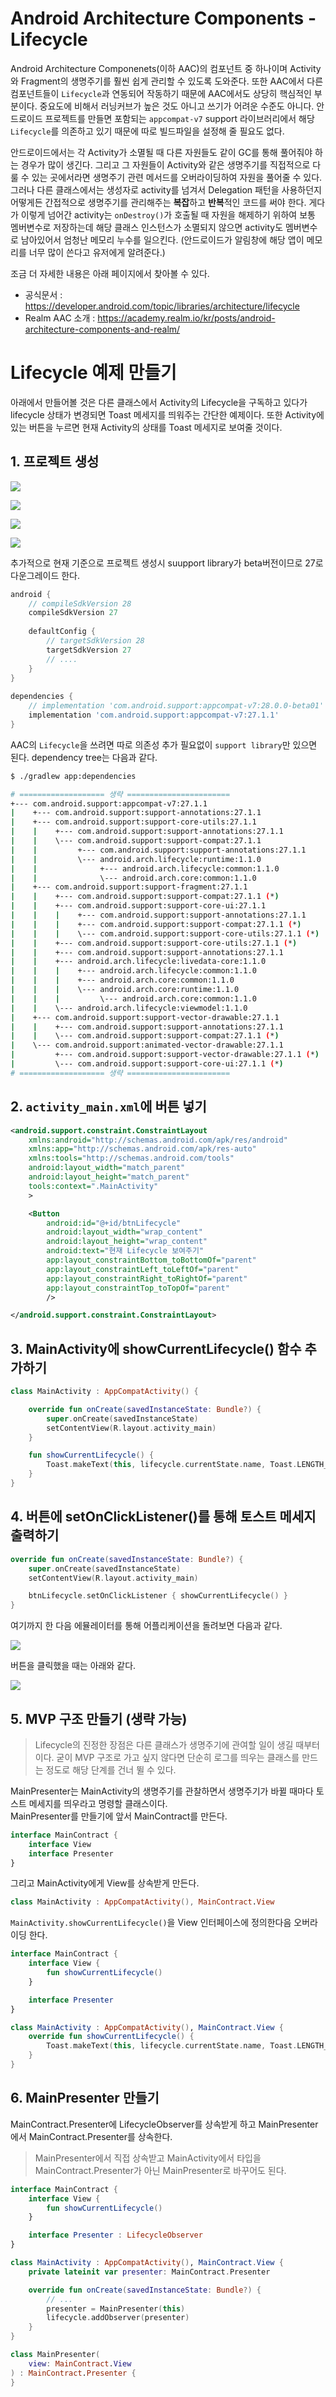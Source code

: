 # Android Architecture Components - Lifecycle
Android Architecture Componenets(이하 AAC)의 컴포넌트 중 하나이며 Activity와 Fragment의 생명주기를 훨씬 쉽게 관리할 수 있도록 도와준다.
또한 AAC에서 다른 컴포넌트들이 `Lifecycle`과 연동되어 작동하기 때문에 AAC에서도 상당히 핵심적인 부분이다.
중요도에 비해서 러닝커브가 높은 것도 아니고 쓰기가 어려운 수준도 아니다.
안드로이드 프로젝트를 만들면 포함되는 `appcompat-v7` support 라이브러리에서 해당 `Lifecycle`를 의존하고 있기 때문에 따로 빌드파일을 설정해 줄 필요도 없다.

안드로이드에서는 각 Activity가 소멸될 때 다른 자원들도 같이 GC를 통해 풀어줘야 하는 경우가 많이 생긴다.
그리고 그 자원들이 Activity와 같은 생명주기를 직접적으로 다룰 수 있는 곳에서라면 생명주기 관련 메서드를 오버라이딩하여 자원을 풀어줄 수 있다. 
그러나 다른 클래스에서는 생성자로 activity를 넘겨서 Delegation 패턴을 사용하던지 어떻게든 간접적으로 생명주기를 관리해주는 **복잡**하고 **반복**적인 코드를 써야 한다.
게다가 이렇게 넘어간 activity는 `onDestroy()`가 호출될 때 자원을 해제하기 위하여 보통 멤버변수로 저장하는데 해당 클래스 인스턴스가 소멸되지 않으면 activity도 멤버변수로 남아있어서 엄청난 메모리 누수를 일으킨다. (안드로이드가 알림창에 해당 앱이 메모리를 너무 많이 쓴다고 유저에게 알려준다.)

조금 더 자세한 내용은 아래 페이지에서 찾아볼 수 있다.
- 공식문서 : https://developer.android.com/topic/libraries/architecture/lifecycle
- Realm AAC 소개 : https://academy.realm.io/kr/posts/android-architecture-components-and-realm/


# Lifecycle 예제 만들기
아래에서 만들어볼 것은 다른 클래스에서 Activity의 Lifecycle을 구독하고 있다가 lifecycle 상태가 변경되면 Toast 메세지를 띄워주는 간단한 예제이다.
또한 Activity에 있는 버튼을 누르면 현재 Activity의 상태를 Toast 메세지로 보여줄 것이다.


## 1. 프로젝트 생성
![](image/lifecycle-1.PNG)

![](image/lifecycle-2.PNG)

![](image/lifecycle-3.PNG)

![](image/lifecycle-4.PNG)

추가적으로 현재 기준으로 프로젝트 생성시 suupport library가 beta버전이므로 27로 다운그레이드 한다.
````gradle
android {
    // compileSdkVersion 28
    compileSdkVersion 27
 
    defaultConfig {
        // targetSdkVersion 28
        targetSdkVersion 27
        // ....
    }
}
 
dependencies {
    // implementation 'com.android.support:appcompat-v7:28.0.0-beta01'
    implementation 'com.android.support:appcompat-v7:27.1.1'
}
````

AAC의 `Lifecycle`을 쓰려면 따로 의존성 추가 필요없이 `support library`만 있으면 된다.
dependency tree는 다음과 같다.

````bash
$ ./gradlew app:dependencies

# =================== 생략 =======================
+--- com.android.support:appcompat-v7:27.1.1
|    +--- com.android.support:support-annotations:27.1.1
|    +--- com.android.support:support-core-utils:27.1.1
|    |    +--- com.android.support:support-annotations:27.1.1
|    |    \--- com.android.support:support-compat:27.1.1
|    |         +--- com.android.support:support-annotations:27.1.1
|    |         \--- android.arch.lifecycle:runtime:1.1.0
|    |              +--- android.arch.lifecycle:common:1.1.0
|    |              \--- android.arch.core:common:1.1.0
|    +--- com.android.support:support-fragment:27.1.1
|    |    +--- com.android.support:support-compat:27.1.1 (*)
|    |    +--- com.android.support:support-core-ui:27.1.1
|    |    |    +--- com.android.support:support-annotations:27.1.1
|    |    |    +--- com.android.support:support-compat:27.1.1 (*)
|    |    |    \--- com.android.support:support-core-utils:27.1.1 (*)
|    |    +--- com.android.support:support-core-utils:27.1.1 (*)
|    |    +--- com.android.support:support-annotations:27.1.1
|    |    +--- android.arch.lifecycle:livedata-core:1.1.0
|    |    |    +--- android.arch.lifecycle:common:1.1.0
|    |    |    +--- android.arch.core:common:1.1.0
|    |    |    \--- android.arch.core:runtime:1.1.0
|    |    |         \--- android.arch.core:common:1.1.0
|    |    \--- android.arch.lifecycle:viewmodel:1.1.0
|    +--- com.android.support:support-vector-drawable:27.1.1
|    |    +--- com.android.support:support-annotations:27.1.1
|    |    \--- com.android.support:support-compat:27.1.1 (*)
|    \--- com.android.support:animated-vector-drawable:27.1.1
|         +--- com.android.support:support-vector-drawable:27.1.1 (*)
|         \--- com.android.support:support-core-ui:27.1.1 (*)
# =================== 생략 =======================
````

## 2. `activity_main.xml`에 버튼 넣기
````xml
<android.support.constraint.ConstraintLayout
    xmlns:android="http://schemas.android.com/apk/res/android"
    xmlns:app="http://schemas.android.com/apk/res-auto"
    xmlns:tools="http://schemas.android.com/tools"
    android:layout_width="match_parent"
    android:layout_height="match_parent"
    tools:context=".MainActivity"
    >

    <Button
        android:id="@+id/btnLifecycle"
        android:layout_width="wrap_content"
        android:layout_height="wrap_content"
        android:text="현재 Lifecycle 보여주기"
        app:layout_constraintBottom_toBottomOf="parent"
        app:layout_constraintLeft_toLeftOf="parent"
        app:layout_constraintRight_toRightOf="parent"
        app:layout_constraintTop_toTopOf="parent"
        />

</android.support.constraint.ConstraintLayout>
````

## 3. MainActivity에 showCurrentLifecycle() 함수 추가하기
````kotlin
class MainActivity : AppCompatActivity() {

    override fun onCreate(savedInstanceState: Bundle?) {
        super.onCreate(savedInstanceState)
        setContentView(R.layout.activity_main)
    }

    fun showCurrentLifecycle() {
        Toast.makeText(this, lifecycle.currentState.name, Toast.LENGTH_SHORT).show()
    }
}
````

## 4. 버튼에 setOnClickListener()를 통해 토스트 메세지 출력하기
````kotlin
override fun onCreate(savedInstanceState: Bundle?) {
    super.onCreate(savedInstanceState)
    setContentView(R.layout.activity_main)

    btnLifecycle.setOnClickListener { showCurrentLifecycle() }
}
````

여기까지 한 다음 에뮬레이터를 통해 어플리케이션을 돌려보면 다음과 같다.

![](image/lifecycle-5.PNG)

버튼을 클릭했을 때는 아래와 같다.

![](image/lifecycle-6.PNG)


## 5. MVP 구조 만들기 (생략 가능)
> Lifecycle의 진정한 장점은 다른 클래스가 생명주기에 관여할 일이 생길 때부터이다.
굳이 MVP 구조로 가고 싶지 않다면 단순히 로그를 띄우는 클래스를 만드는 정도로 해당 단계를 건너 뛸 수 있다.  

MainPresenter는 MainActivity의 생명주기를 관찰하면서 생명주기가 바뀔 때마다 토스트 메세지를 띄우라고 명령할 클래스이다.  
MainPresenter를 만들기에 앞서 MainContract를 만든다.

````kotlin
interface MainContract {
    interface View
    interface Presenter
}
````

그리고 MainActivity에게 View를 상속받게 만든다.

````kotlin
class MainActivity : AppCompatActivity(), MainContract.View
````


`MainActivity.showCurrentLifecycle()`을 View 인터페이스에 정의한다음 오버라이딩 한다.
````kotlin
interface MainContract {
    interface View {
        fun showCurrentLifecycle()
    }

    interface Presenter
}

class MainActivity : AppCompatActivity(), MainContract.View {
    override fun showCurrentLifecycle() {
        Toast.makeText(this, lifecycle.currentState.name, Toast.LENGTH_SHORT).show()
    }
}
````

## 6. MainPresenter 만들기
MainContract.Presenter에 LifecycleObserver를 상속받게 하고 MainPresenter에서 MainContract.Presenter를 상속한다.
> MainPresenter에서 직접 상속받고 MainActivity에서 타입을 MainContract.Presenter가 아닌 MainPresenter로 바꾸어도 된다.

<!-- TODO: Presenter에 라이프 사이클 관련 설명 추가 -->

````kotlin
interface MainContract {
    interface View {
        fun showCurrentLifecycle()
    }

    interface Presenter : LifecycleObserver
}

class MainActivity : AppCompatActivity(), MainContract.View {
    private lateinit var presenter: MainContract.Presenter

    override fun onCreate(savedInstanceState: Bundle?) {
        // ...
        presenter = MainPresenter(this)
        lifecycle.addObserver(presenter)
    }
}

class MainPresenter(
    view: MainContract.View
) : MainContract.Presenter {
}
````